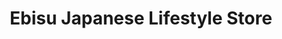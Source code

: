 ---
title: "Ebisu Japanese Lifestyle Store"
url: /aurora/ebisu-japanese-lifestyle-store/
shop: variety store
---
